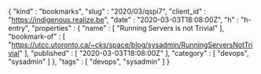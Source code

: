 {
  "kind" : "bookmarks",
  "slug" : "2020/03/qspi7",
  "client_id" : "https://indigenous.realize.be",
  "date" : "2020-03-03T18:08:00Z",
  "h" : "h-entry",
  "properties" : {
    "name" : [ "Running Servers is not Trivial" ],
    "bookmark-of" : [ "https://utcc.utoronto.ca/~cks/space/blog/sysadmin/RunningServersNotTrivial" ],
    "published" : [ "2020-03-03T18:08:00Z" ],
    "category" : [ "devops", "sysadmin" ]
  },
  "tags" : [ "devops", "sysadmin" ]
}
